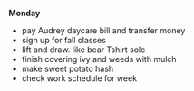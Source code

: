 **Monday**

* pay Audrey daycare bill and transfer money
* sign up for fall classes
* lift and draw. like bear Tshirt sole
* finish covering ivy and weeds with mulch
* make sweet potato hash
* check work schedule for week

